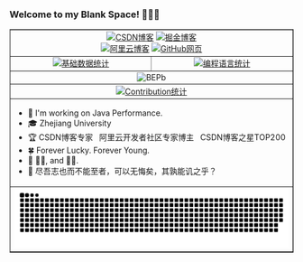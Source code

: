 ### Welcome to my Blank Space! 👋👋👋 

<table border = "1" align="center">
  <tr>
    <td colspan="2" align="center">
      <a href="https://blankspace.blog.csdn.net" target="_blank"><img src="https://img.shields.io/badge/blog-https%3A%2F%2Fblankspace.blog.csdn.net-red" alt="CSDN博客"></a>
      <a href="https://juejin.cn/user/550187475149342" target="_blank"><img src="https://img.shields.io/badge/blog-https%3A%2F%2Fjuejin.cn/user/550187475149342-blue" alt="掘金博客"></a><br/>
      <a href="https://developer.aliyun.com/profile/expert/ftm5ivdcrcte4" target="_blank"><img src="https://img.shields.io/badge/blog-https%3A%2F%2Fdeveloper.aliyun.com/profile/expert/ftm5ivdcrcte4-orange" alt="阿里云博客"></a>
      <a href="https://blankspaceplus.github.io" target="_blank"><img src="https://img.shields.io/badge/blog-https%3A%2F%2Fblankspaceplus.github.io-green" alt="GitHub网页"></a>
    </td>
  </tr>
  <tr>
    <td align="center"><a href="https://github.com/blankspaceplus" target="_blank"><img src="http://github-profile-summary-cards.vercel.app/api/cards/stats?username=blankspaceplus&theme=gruvbox" alt="基础数据统计"></a></td>
    <td align="center"><a href="https://github.com/blankspaceplus" target="_blank"><img src="http://github-profile-summary-cards.vercel.app/api/cards/repos-per-language?username=blankspaceplus&theme=gruvbox" alt="编程语言统计"></a></td>
  </tr>
  <tr>
    <td colspan="2" align="center"><img src="https://github-profile-trophy.vercel.app/?username=blankspaceplus" alt="BEPb"></td>
  </tr>
  <tr>
    <td colspan="2" align="center"><a href="https://github.com/blankspaceplus" target="_blank"><img src="https://github-readme-activity-graph.vercel.app/graph?username=blankspaceplus&theme=vue" alt="Contribution统计"></a></td>
  </tr>
  <tr>
    <td colspan="2">
      <ul>
        <li>🌳 I'm working on Java Performance.</li>
        <li>🎓 Zhejiang University</li>
        <li>🏆 CSDN博客专家 &nbsp; 阿里云开发者社区专家博主 &nbsp; CSDN博客之星TOP200</li>
        <li>🍀 Forever Lucky. Forever Young.</li>
        <li>🐹 🥬🐶, and 🐹🐹.</li>
        <li>📃 尽吾志也而不能至者，可以无悔矣，其孰能讥之乎？</li>
      </ul>
    </td>
  </tr>
  <tr>
    <td colspan="2" align="center"><a href="https://github.com/blankspaceplus" target="_blank"><img src="https://github.com/BlankSpacePlus/BlankSpacePlus/blob/output/github-snake.svg" alt="GitHub贪吃蛇"></a></td>
  </tr>
</table>
